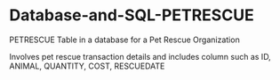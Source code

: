 # Database-and-SQL-PETRESCUE
PETRESCUE Table in a database for a Pet Rescue Organization

Involves pet rescue transaction details and includes column such as ID, ANIMAL, QUANTITY, COST, RESCUEDATE
